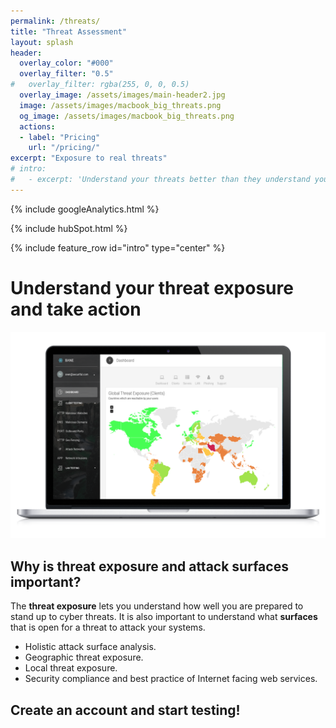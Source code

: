 ```yaml
---
permalink: /threats/
title: "Threat Assessment"
layout: splash
header:
  overlay_color: "#000"
  overlay_filter: "0.5"
#   overlay_filter: rgba(255, 0, 0, 0.5)
  overlay_image: /assets/images/main-header2.jpg
  image: /assets/images/macbook_big_threats.png
  og_image: /assets/images/macbook_big_threats.png
  actions:
  - label: "Pricing"
    url: "/pricing/"
excerpt: "Exposure to real threats"
# intro: 
#   - excerpt: 'Understand your threats better than they understand you'
---
```

<!-- Google analytics -->
{% include googleAnalytics.html %}
<!-- Hub Spot analytics -->
{% include hubSpot.html %}

{% include feature_row id="intro" type="center" %}

# Understand your threat exposure and take action
[![Global threat exposure](/assets/images/macbook_big_threats.png)](/assets/images/macbook_big_threats.png)
## Why is threat exposure and attack surfaces important?
The **threat exposure** lets you understand how well you are prepared to stand up to cyber threats. It is also important to understand what **surfaces** that is open for a threat to attack your systems.

* Holistic attack surface analysis.
* Geographic threat exposure.
* Local threat exposure.
* Security compliance and best practice of Internet facing web services.  

## Create an account and start testing!

<script charset="utf-8" type="text/javascript" src="//js.hsforms.net/forms/shell.js"></script>
<script>
  hbspt.forms.create({
	portalId: "8898112",
	formId: "2b1cfdb3-6618-4dd8-86e4-4786274c0d38"
});
</script>